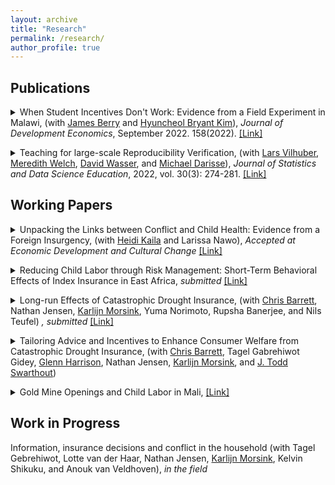 ```yaml
---
layout: archive
title: "Research"
permalink: /research/
author_profile: true
---
```

## Publications
<details> 
<summary>
  When Student Incentives Don't Work: Evidence from a Field Experiment in Malawi, 
  (with <a href="https://sites.google.com/site/econjimberry/">James Berry</a> and <a href="https://sites.google.com/site/hk2405/home">Hyuncheol Bryant Kim</a>), 
  <i>Journal of Development Economics</i>, September 2022. 158(2022). 
  <a href="https://doi.org/10.1016/j.jdeveco.2022.102893" target="_blank" rel="noopener noreferrer"> [Link] </a>
</summary>
<div class="text-box">
<p style="text-align: left; background-color: #F1F1F1; border: 7px solid white;">
<b>Abstract </b>
<br>
We study how the structure of tournament incentive schemes in education can influence the level and distribution of student outcomes. Through a field experiment among upper-primary students in Malawi, we evaluate two scholarship programs: a Population-based scholarship that rewarded overall top performers on an exam and a Bin-based scholarship that rewarded the top performers within smaller groups of students with similar baseline scores. We find that the Population-based scholarship decreased test scores and motivation to study, especially for those least likely to win. By contrast, we find no evidence for test score impacts among those in the Bin-based scholarship program.  
 </p>
</div>
</details>
<p> </p>

<details> 
<summary>
Teaching for large-scale Reproducibility Verification, (with <a href="https://www.vilhuber.com/lars/">Lars Vilhuber</a>, <a href="https://www.meredithswelch.com/">Meredith Welch</a>, <a href="https://www.davidnwasser.com/">David Wasser</a>, and <a href="https://sites.google.com/view/michaeldarisse">Michael Darisse</a>), 
  <i>Journal of Statistics and Data Science Education</i>, 2022, vol. 30(3): 274-281. 
  <a href="https://www.tandfonline.com/doi/full/10.1080/26939169.2022.2074582"> [Link] </a>
</summary>
<div class="text-box">
<p style="text-align: left; background-color: #F1F1F1; border: 7px solid white;">
<b>Abstract </b>
<br>
We describe a unique environment in which undergraduate students from various STEM and social science disciplines are trained in data provenance and reproducible methods, and then apply that knowledge to real, conditionally accepted manuscripts and associated replication packages. We describe in detail the recruitment, training, and regular activities. While the activity is not part of a regular curriculum, the skills and knowledge taught through explicit training of reproducible methods and principles, and reinforced through repeated application in a real-life workflow, contribute to the education of these undergraduate students, and prepare them for post-graduation jobs and further studies. Supplementary materials for this article are available online.
 </p>
</div>
</details>

## Working Papers
<details> 
<summary>
Unpacking the Links between Conflict and Child Health: Evidence from a Foreign Insurgency, 
  (with <a href="https://sites.google.com/view/heidikaila/home">Heidi Kaila</a> and Larissa Nawo), 
  <i>Accepted at Economic Development and Cultural Change</i> 
  <a href="http://hyukhson.github.io/files/Kaila_al_2023_Cameroon_Conflict_Child_Health.pdf"> [Link] </a>
</summary>
<div class="text-box">
<p style="text-align: left; background-color: #F1F1F1; border: 7px solid white;">
<b>Abstract </b>
<br>
  Violent conflict has enduring effects on child health, but the speed at which these effects manifest is not fully understood. This study investigates the immediate effects of deteriorating security environment caused by foreign-borne insurgent terrorism on children’s health, using data from a decade before to shortly after the Nigerian Boko Haram insurgency extended across the border to Cameroon. Boko Haram at- tacks decrease weight for-height for children under five – an indicator of short-term health and nutrition – within an average of 2.6 months after the attacks. This effect is likely driven by a reduction in healthcare service utilization, which can exacerbate the prevalence and the severity of conditions such as fever and diarrhea. However, the attacks do not affect dietary diversity or child mortality. The results underscore the importance of maintaining healthcare service accessibility following the eruption of violence to prevent irreversible impacts, a concern that is increasingly relevant for countries combating the infiltration of foreign terrorists. 
 </p>
</div>
</details>
<p> </p>

<details> 
<summary>
Reducing Child Labor through Risk Management: Short-Term Behavioral Effects of Index Insurance in East Africa,
  <i>submitted</i> 
  <a href="https://papers.ssrn.com/sol3/papers.cfm?abstract_id=5354091"> [Link] </a>
</summary>
<div class="text-box">
<p style="text-align: left; background-color: #F1F1F1; border: 7px solid white;">
<b>Abstract </b>
<br>
  This paper examines whether formal insurance can reduce child labor and improve timeuse outcomes in the short term among drought-prone pastoralist households in East Africa. I use data from a randomized encouragement design, in which discount coupons for indexbased livestock insurance (IBLI) were randomly assigned. Insurance uptake is instrumented with the value of the premium discount. One additional season of insurance uptake reduces the likelihood of child labor by 8.9 percentage points and overall work by 12.1 points. These changes are not driven by increased school enrollment or attendance, but by a reallocation of time: the share of children combining work and school declines by 9.2 points, while fulltime schooling increases by 8.7 points. Effects are concentrated in non-drought periods and are robust across specifications. I find no evidence of increased income or adult-child labor substitution. Instead, results point to production-side adjustments—smaller herd sizes and greater herd mobility—as plausible mechanisms. Effects are stronger among households with lower baseline reliance on child labor, no savings, or small to mid-sized herds, and among children more involved in herding. These findings suggest that index insurance can promote short-run improvements in children’s schooling by enabling production strategies that reduce or reconfigure the need for child labor, offering a novel channel for policy to support human capital investment under risk.
 </p>
</div>
</details>
<p> </p>

<details> 
<summary>
Long-run Effects of Catastrophic Drought Insurance, 
(with <a href="http://barrett.dyson.cornell.edu/">Chris Barrett</a>, Nathan Jensen, <a href="https://www.karlijnmorsink.com/">Karlijn Morsink</a>, Yuma Norimoto, Rupsha Banerjee, and Nils Teufel)
<i>, submitted</i> 
  <a href="https://hyukhson.github.io/files/Long_run_Effects_of_Catastrophic_Drought_Insurance.pdf"> [Link] </a>
</summary>
<div class="text-box">
<p style="text-align: left; background-color: #F1F1F1; border: 7px solid white;">
<b>Abstract </b>
<br>
  We study the long-run effects of catastrophic drought insurance on pastoralist households in Kenya and Ethiopia. Instrumenting with randomized premium discounts, we estimate the im- pacts of insurance coverage a decade later. Insurance induced households to herd fewer small livestock like goats, typically used as precautionary savings, and generated a significant in- crease in children’s education. These effects are driven by households with small baseline herds, reflecting reduced child labor demand, as well as by suggestive positive income effects. These impacts stem primarily from reduced <i></i>ex ante</i> risk exposure and the behavioral change it induces, rather than from <i>ex post</i> indemnity payments.  
 </p>
</div>
</details>
<p> </p>

<details> 
<summary>
  Tailoring Advice and Incentives to Enhance Consumer Welfare from Catastrophic Drought Insurance, 
(with <a href="http://barrett.dyson.cornell.edu/">Chris Barrett</a>, Tagel Gabrehiwot Gidey,  <a href="https://cear.gsu.edu/profile/glenn-harrison/">Glenn Harrison</a>, Nathan Jensen, <a href="https://www.karlijnmorsink.com/">Karlijn Morsink</a>, and <a href="https://aysps.gsu.edu/profile/todd-swarthout/">J. Todd Swarthout</a>)
</summary>
</details>
<p> </p>

<details> 
<summary>
Gold Mine Openings and Child Labor in Mali,
<a href="http://hyukhson.github.io/files/gold_mine_child_labor.pdf"> [Link] </a>
</summary>
<div class="text-box">
<p style="text-align: left; background-color: #F1F1F1; border: 7px solid white;">
<b>Abstract </b>
<br>
  This study investigates the effect of a natural resource shock on child labor using the opening dates and the location of the industrial gold mines in Mali. Unlike other papers that show mines increase children’s work, I find that the opening of mines decreases children’s work, specifically the working hours for household tasks while it does not affect the school enrollments. The effects were heterogeneous by age and birth order. I claim that my results stem from the income effects of the mines dominating the substitution effects by presenting the evidence on the adults’ employment and occupational choices.
 </p>
</div>
</details>
<p> </p>
  
## Work in Progress

Information, insurance decisions and conflict in the household (with Tagel Gebrehiwot, Lotte van der Haar, Nathan Jensen, [Karlijn Morsink](https://www.karlijnmorsink.com/), Kelvin Shikuku, and Anouk van Veldhoven), *in the field*

